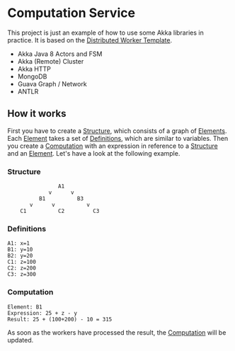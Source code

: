 # Computation Service

This project is just an example of how to use some Akka libraries in practice. It is based on the [Distributed Worker Template](http://www.lightbend.com/activator/template/akka-distributed-workers-java).

- Akka Java 8 Actors and FSM
- Akka (Remote) Cluster
- Akka HTTP
- MongoDB
- Guava Graph / Network
- ANTLR

## How it works
First you have to create a [Structure](src/main/java/de/stphngrtz/computation/model/Structure.java), which consists of a graph of [Elements](src/main/java/de/stphngrtz/computation/model/Element.java). Each [Element](src/main/java/de/stphngrtz/computation/model/Element.java) takes a set of [Definitions](src/main/java/de/stphngrtz/computation/model/Definition.java), which are similar to variables.
Then you create a [Computation](src/main/java/de/stphngrtz/computation/model/Computation.java) with an expression in reference to a [Structure](src/main/java/de/stphngrtz/computation/model/Structure.java) and an [Element](src/main/java/de/stphngrtz/computation/model/Element.java).
Let's have a look at the following example.

### Structure
```
                A1
             v      v
          B1          B3
       v      v          v
    C1          C2         C3
```

### Definitions
```
A1: x=1
B1: y=10
B2: y=20
C1: z=100
C2: z=200
C3: z=300
```

### Computation
```
Element: B1
Expression: 25 + z - y
Result: 25 + (100+200) - 10 = 315
```

As soon as the workers have processed the result, the [Computation](src/main/java/de/stphngrtz/computation/model/Computation.java) will be updated.